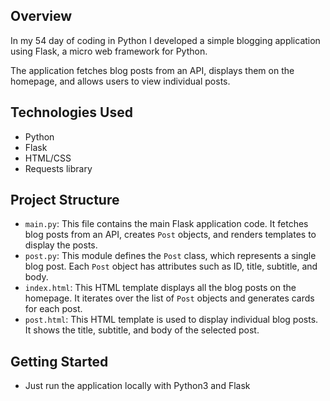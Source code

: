 ## Overview
In my 54 day of coding in Python I developed a simple blogging application using Flask, a micro web framework for Python. 

The application fetches blog posts from an API, displays them on the homepage, and allows users to view individual posts.

## Technologies Used
- Python
- Flask
- HTML/CSS
- Requests library

## Project Structure
- `main.py`: This file contains the main Flask application code. It fetches blog posts from an API, creates `Post` objects, and renders templates to display the posts.
- `post.py`: This module defines the `Post` class, which represents a single blog post. Each `Post` object has attributes such as ID, title, subtitle, and body.
- `index.html`: This HTML template displays all the blog posts on the homepage. It iterates over the list of `Post` objects and generates cards for each post.
- `post.html`: This HTML template is used to display individual blog posts. It shows the title, subtitle, and body of the selected post.

## Getting Started
- Just run the application locally with Python3 and Flask
